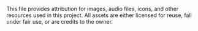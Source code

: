 This file provides attribution for images, audio files, icons, and other resources used in this project. All assets are either licensed for reuse, fall under fair use, or are credits to the owner.